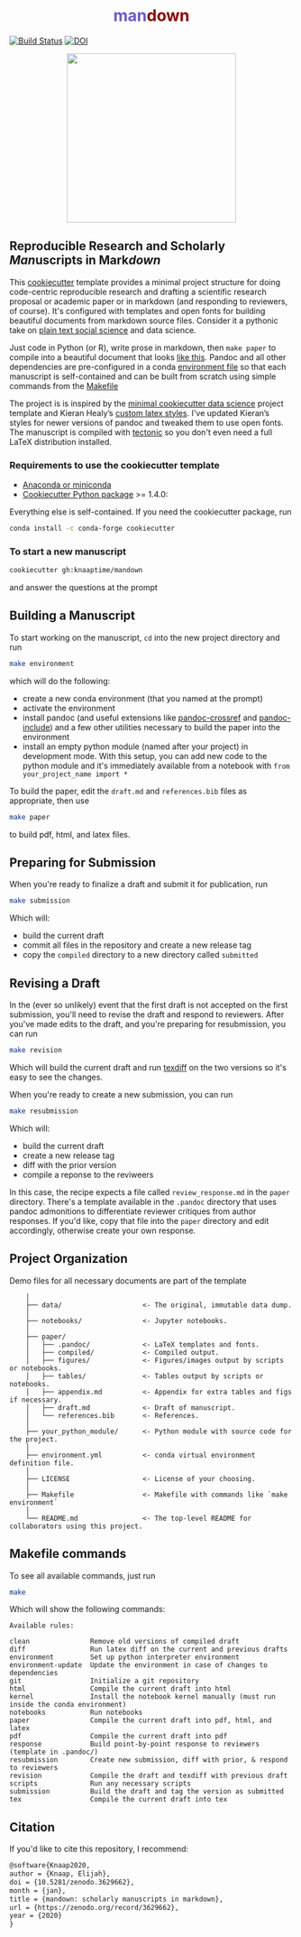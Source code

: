<h1 align="center"><span style="color: SlateBlue">man</span><span style="color: DarkRed">down</span></h1>

[![Build Status](https://travis-ci.com/knaaptime/mandown.svg?branch=master)](https://travis-ci.com/knaaptime/mandown)
[![DOI](https://zenodo.org/badge/219844156.svg)](https://zenodo.org/badge/latestdoi/219844156)

<p align="center">
<img height=300 src='https://user-images.githubusercontent.com/4213368/73036198-a3a9f200-3dff-11ea-8fb9-3ec91c9939b3.png'>
</p>

## Reproducible Research and Scholarly *Man*uscripts in Mark*down*

This [cookiecutter](https://github.com/cookiecutter/cookiecutter) template provides a minimal project structure for doing code-centric reproducible research and drafting a scientific research proposal or academic paper or in markdown (and responding to reviewers, of course). It's configured with templates and open fonts for building beautiful documents from markdown source files. Consider it a pythonic take on [plain text social science](http://plain-text.co/) and data science.

Just code in Python (or R), write prose in markdown, then `make paper` to compile into a beautiful document that looks [like this](https://knaaptime.com/papers/pdfs/gentrification_markov.pdf?pdf=machine). Pandoc and all other dependencies are pre-configured in a conda [environment file](https://github.com/knaaptime/mandown/blob/master/%7B%7B%20cookiecutter.repo_name%20%7D%7D/environment.yml) so that each manuscript is self-contained and can be built from scratch using simple commands from the [Makefile](https://github.com/knaaptime/mandown/blob/master/%7B%7B%20cookiecutter.repo_name%20%7D%7D/Makefile)

The project is is inspired by the
[minimal cookiecutter data science](https://github.com/hgrif/cookiecutter-ds-python) project template
and Kieran Healy’s [custom latex styles](https://github.com/kjhealy/latex-custom-kjh). I've
updated Kieran’s styles for newer versions of pandoc and tweaked them to use open fonts. The manuscript is compiled with [tectonic](https://tectonic-typesetting.github.io/en-US/) so you don't even need a full LaTeX distribution installed.

### Requirements to use the cookiecutter template

* [Anaconda or miniconda](https://www.anaconda.com/distribution/)
* [Cookiecutter Python package](http://cookiecutter.readthedocs.org/en/latest/installation.html) >= 1.4.0:

Everything else is self-contained. If you need the cookiecutter package, run

``` bash
conda install -c conda-forge cookiecutter
```

### To start a new manuscript

``` bash
cookiecutter gh:knaaptime/mandown
```

and answer the questions at the prompt

## Building a Manuscript

To start working on the manuscript, `cd` into the new project directory and run

``` bash
make environment
```

which will do the following:

* create a new conda environment (that you named at the prompt)
* activate the environment
* install pandoc (and useful extensions like [pandoc-crossref](https://lierdakil.github.io/pandoc-crossref/) and [pandoc-include](https://github.com/DCsunset/pandoc-include)) and a few other utilities necessary to build the paper into the environment
* install an empty python module (named after your project) in development mode. With this setup,
  you can add new code to the python module and it's immediately available from a notebook with
  `from your_project_name import *`

To build the paper, edit the `draft.md` and `references.bib` files as appropriate, then use

``` bash
make paper
```

to build pdf, html, and latex files.

## Preparing for Submission

When you're ready to finalize a draft and submit it for publication, run 

``` bash
make submission
```

Which will:

* build the current draft
* commit all files in the repository and create a new release tag
* copy the `compiled` directory to a new directory called `submitted`

## Revising a Draft

In the (ever so unlikely) event that the first draft is not accepted on the first submission, you'll
need to revise the draft and respond to reviewers. After you've made edits to the draft, and you're
preparing for resubmission, you can run

``` bash
make revision
```

Which will build the current draft and run [texdiff](https://ctan.org/pkg/texdiff?lang=en) on the
two versions so it's easy to see the changes. 

When you're ready to create a new submission, you can run 

``` bash
make resubmission
```

Which will:

- build the current draft
- create a new release tag
- diff with the prior version
- compile a reponse to the reviweers

In this case, the recipe expects a file called `review_response.md` in the `paper` directory. There's a template available in the `.pandoc` directory that uses pandoc admonitions to  differentiate reviewer critiques from author responses. If you'd like, copy that file into the `paper` directory and edit accordingly, otherwise create your own response.


## Project Organization

Demo files for all necessary documents are part of the template

``` text
    │
    ├── data/                    <- The original, immutable data dump.
    │
    ├── notebooks/               <- Jupyter notebooks.
    │
    ├── paper/
    │   ├── .pandoc/             <- LaTeX templates and fonts.
    │   ├── compiled/            <- Compiled output.
    │   ├── figures/             <- Figures/images output by scripts or notebooks.
    │   ├── tables/              <- Tables output by scripts or notebooks.
    │   ├── appendix.md          <- Appendix for extra tables and figs if necessary.
    │   ├── draft.md             <- Draft of manuscript.
    │   └── references.bib       <- References.
    │
    ├── your_python_module/      <- Python module with source code for the project.
    │
    ├── environment.yml          <- conda virtual environment definition file.
    │
    ├── LICENSE                  <- License of your choosing.
    │
    ├── Makefile                 <- Makefile with commands like `make environment` 
    │
    └── README.md                <- The top-level README for collaborators using this project.
```

## Makefile commands

To see all available commands, just run

``` bash
make
```

Which will show the following commands:

``` text
Available rules:

clean               Remove old versions of compiled draft 
diff                Run latex diff on the current and previous drafts 
environment         Set up python interpreter environment 
environment-update  Update the environment in case of changes to dependencies 
git                 Initialize a git repository 
html                Compile the current draft into html 
kernel              Install the notebook kernel manually (must run inside the conda environment) 
notebooks           Run notebooks 
paper               Compile the current draft into pdf, html, and latex 
pdf                 Compile the current draft into pdf 
response            Build point-by-point response to reviewers (template in .pandoc/) 
resubmission        Create new submission, diff with prior, & respond to reviewers 
revision            Compile the draft and texdiff with previous draft 
scripts             Run any necessary scripts 
submission          Build the draft and tag the version as submitted 
tex                 Compile the current draft into tex
```

## Citation

If you'd like to cite this repository, I recommend:

``` latex
@software{Knaap2020,
author = {Knaap, Elijah},
doi = {10.5281/zenodo.3629662},
month = {jan},
title = {mandown: scholarly manuscripts in markdown},
url = {https://zenodo.org/record/3629662},
year = {2020}
}
```

